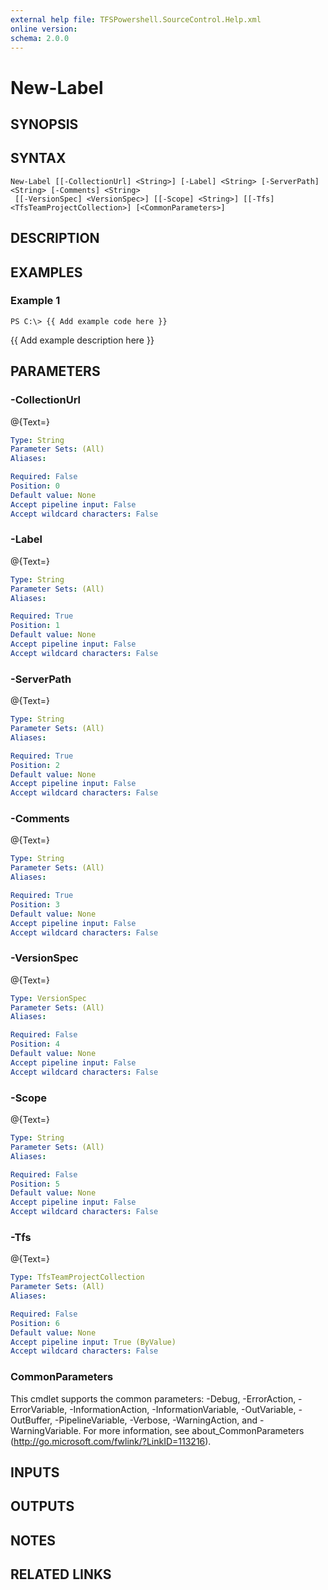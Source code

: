```yaml
---
external help file: TFSPowershell.SourceControl.Help.xml
online version: 
schema: 2.0.0
---
```


# New-Label

## SYNOPSIS

## SYNTAX

```
New-Label [[-CollectionUrl] <String>] [-Label] <String> [-ServerPath] <String> [-Comments] <String>
 [[-VersionSpec] <VersionSpec>] [[-Scope] <String>] [[-Tfs] <TfsTeamProjectCollection>] [<CommonParameters>]
```

## DESCRIPTION

## EXAMPLES

### Example 1
```
PS C:\> {{ Add example code here }}
```

{{ Add example description here }}

## PARAMETERS

### -CollectionUrl
@{Text=}

```yaml
Type: String
Parameter Sets: (All)
Aliases: 

Required: False
Position: 0
Default value: None
Accept pipeline input: False
Accept wildcard characters: False
```

### -Label
@{Text=}

```yaml
Type: String
Parameter Sets: (All)
Aliases: 

Required: True
Position: 1
Default value: None
Accept pipeline input: False
Accept wildcard characters: False
```

### -ServerPath
@{Text=}

```yaml
Type: String
Parameter Sets: (All)
Aliases: 

Required: True
Position: 2
Default value: None
Accept pipeline input: False
Accept wildcard characters: False
```

### -Comments
@{Text=}

```yaml
Type: String
Parameter Sets: (All)
Aliases: 

Required: True
Position: 3
Default value: None
Accept pipeline input: False
Accept wildcard characters: False
```

### -VersionSpec
@{Text=}

```yaml
Type: VersionSpec
Parameter Sets: (All)
Aliases: 

Required: False
Position: 4
Default value: None
Accept pipeline input: False
Accept wildcard characters: False
```

### -Scope
@{Text=}

```yaml
Type: String
Parameter Sets: (All)
Aliases: 

Required: False
Position: 5
Default value: None
Accept pipeline input: False
Accept wildcard characters: False
```

### -Tfs
@{Text=}

```yaml
Type: TfsTeamProjectCollection
Parameter Sets: (All)
Aliases: 

Required: False
Position: 6
Default value: None
Accept pipeline input: True (ByValue)
Accept wildcard characters: False
```

### CommonParameters
This cmdlet supports the common parameters: -Debug, -ErrorAction, -ErrorVariable, -InformationAction, -InformationVariable, -OutVariable, -OutBuffer, -PipelineVariable, -Verbose, -WarningAction, and -WarningVariable. For more information, see about_CommonParameters (http://go.microsoft.com/fwlink/?LinkID=113216).

## INPUTS

## OUTPUTS

## NOTES

## RELATED LINKS

